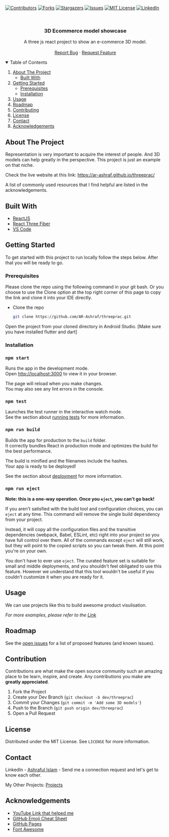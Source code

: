 
[![Contributors][contributors-shield]][contributors-url]
[![Forks][forks-shield]][forks-url]
[![Stargazers][stars-shield]][stars-url]
[![Issues][issues-shield]][issues-url]
[![MIT License][license-shield]][license-url]
[![LinkedIn][linkedin-shield]][linkedin-url]



<!-- PROJECT DESCRIPTION -->
<br />

  <h3 align="center">3D Ecommerce model showcase</h3>

  <p align="center">
    A three js react project to show an e-commerce 3D model.
    <br />
    <br />
    <a href="https://github.com/AR-Ashraf/threeprac/issues">Report Bug</a>
    ·
    <a href="https://github.com/AR-Ashraf/threeprac/issues">Request Feature</a>
  </p>
  


<!-- TABLE OF CONTENTS -->
<details open="open">
  <summary>Table of Contents</summary>
  <ol>
    <li>
      <a href="#about-the-project">About The Project</a>
      <ul>
        <li><a href="#built-with">Built With</a></li>
      </ul>
    </li>
    <li>
      <a href="#getting-started">Getting Started</a>
      <ul>
        <li><a href="#prerequisites">Prerequisites</a></li>
        <li><a href="#installation">Installation</a></li>
      </ul>
    </li>
    <li><a href="#usage">Usage</a></li>
    <li><a href="#roadmap">Roadmap</a></li>
    <li><a href="#contributing">Contributing</a></li>
    <li><a href="#license">License</a></li>
    <li><a href="#contact">Contact</a></li>
    <li><a href="#acknowledgements">Acknowledgements</a></li>
  </ol>
</details>



<!-- ABOUT THE PROJECT -->
## About The Project

Representation is very important to acquire the interest of people. And 3D models can help greatly in the perspective. This project is just an example on that niche.

Check the live website at this link: https://ar-ashraf.github.io/threeprac/


A list of commonly used resources that I find helpful are listed in the acknowledgements.

## Built With

* [ReactJS](https://reactjs.org/)
* [React Three Fiber](https://github.com/pmndrs/react-three-fiber)
* [VS Code](https://code.visualstudio.com/)


<!-- GETTING STARTED -->
## Getting Started

To get started with this project to run locally follow the steps below. After that you will be ready to go.

### Prerequisites

Please clone the repo using the following command in your git bash. Or you choose to use the Clone option at the top right corner of this page to copy the link and clone it into your IDE directly.
* Clone the repo
  ```sh
  git clone https://github.com/AR-Ashraf/threeprac.git
  ```
Open the project from your cloned directory in Android Studio. [Make sure you have installed flutter and dart]

### Installation

### `npm start`

Runs the app in the development mode.\
Open [http://localhost:3000](http://localhost:3000) to view it in your browser.

The page will reload when you make changes.\
You may also see any lint errors in the console.

### `npm test`

Launches the test runner in the interactive watch mode.\
See the section about [running tests](https://facebook.github.io/create-react-app/docs/running-tests) for more information.

### `npm run build`

Builds the app for production to the `build` folder.\
It correctly bundles React in production mode and optimizes the build for the best performance.

The build is minified and the filenames include the hashes.\
Your app is ready to be deployed!

See the section about [deployment](https://facebook.github.io/create-react-app/docs/deployment) for more information.

### `npm run eject`

**Note: this is a one-way operation. Once you `eject`, you can't go back!**

If you aren't satisfied with the build tool and configuration choices, you can `eject` at any time. This command will remove the single build dependency from your project.

Instead, it will copy all the configuration files and the transitive dependencies (webpack, Babel, ESLint, etc) right into your project so you have full control over them. All of the commands except `eject` will still work, but they will point to the copied scripts so you can tweak them. At this point you're on your own.

You don't have to ever use `eject`. The curated feature set is suitable for small and middle deployments, and you shouldn't feel obligated to use this feature. However we understand that this tool wouldn't be useful if you couldn't customize it when you are ready for it.




<!-- USAGE EXAMPLES -->
## Usage

We can use projects like this to build awesome product visulisation.

_For more examples, please refer to the [Link](https://github.com/search?q=three+js+website)_



<!-- ROADMAP -->
## Roadmap

See the [open issues](https://github.com/AR-Ashraf/threeprac/issues) for a list of proposed features (and known issues).



<!-- CONTRIBUTION -->
## Contribution

Contributions are what make the open source community such an amazing place to be learn, inspire, and create. Any contributions you make are **greatly appreciated**.

1. Fork the Project
2. Create your Dev Branch (`git checkout -b dev/threeprac`)
3. Commit your Changes (`git commit -m 'Add some 3D models'`)
4. Push to the Branch (`git push origin dev/threeprac`)
5. Open a Pull Request



<!-- LICENSE -->
## License

Distributed under the MIT License. See `LICENSE` for more information.



<!-- CONTACT -->
## Contact

LinkedIn - [Ashraful Islam](https://linkedin.com/in/ashraful-islam-78aa7a1a0) - Send me a connection request and let's get to know each other.

My Other Projects: [Projects](https://github.com/AR-Ashraf?tab=repositories)



<!-- ACKNOWLEDGEMENTS -->
## Acknowledgements
* [YouTube Link that helped me](https://www.youtube.com/watch?v=2jwqotdQmdQ&t=1702s&ab_channel=ui-code-tv)
* [GitHub Emoji Cheat Sheet](https://www.webpagefx.com/tools/emoji-cheat-sheet)
* [GitHub Pages](https://pages.github.com)
* [Font Awesome](https://fontawesome.com)





<!-- MARKDOWN LINKS & IMAGES -->
<!-- https://www.markdownguide.org/basic-syntax/#reference-style-links -->
[contributors-shield]: https://img.shields.io/github/contributors/AR-Ashraf/threeprac.svg?style=for-the-badge
[contributors-url]: https://github.com/AR-Ashraf/threeprac/graphs/contributors
[forks-shield]: https://img.shields.io/github/forks/AR-Ashraf/threeprac.svg?style=for-the-badge
[forks-url]: https://github.com/AR-Ashraf/threeprac/network/members
[stars-shield]: https://img.shields.io/github/stars/AR-Ashraf/threeprac.svg?style=for-the-badge
[stars-url]: https://github.com/AR-Ashraf/threeprac/stargazers
[issues-shield]: https://img.shields.io/github/issues/AR-Ashraf/threeprac.svg?style=for-the-badge
[issues-url]: https://github.com/AR-Ashraf/threeprac/issues
[license-shield]: https://img.shields.io/github/license/AR-Ashraf/threeprac.svg?style=for-the-badge
[license-url]: https://github.com/AR-Ashraf/threeprac/blob/master/LICENSE.txt
[linkedin-shield]: https://img.shields.io/badge/-LinkedIn-black.svg?style=for-the-badge&logo=linkedin&colorB=555
[linkedin-url]: https://linkedin.com/in/ashraful-islam-78aa7a1a0


